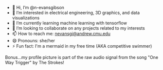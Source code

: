 - 👋 Hi, I’m @n-evansgibson
- 👀 I’m interested in electrical engineering, 3D graphics, and data visualizations
- 🌱 I’m currently learning machine learning with tensorflow
- 💞️ I’m looking to collaborate on any projects related to my interests
- 📫 How to reach me: nevansgi@andrew.cmu.edu 
- 😄 Pronouns: she/her
- ⚡ Fun fact: I'm a mermaid in my free time (AKA competitive swimmer)

Bonus...my profile picture is part of the raw audio signal from the song "One Way Trigger" by The Strokes!

<!---
n-evansgibson/n-evansgibson is a ✨ special ✨ repository because its `README.md` (this file) appears on your GitHub profile.
You can click the Preview link to take a look at your changes.
--->
